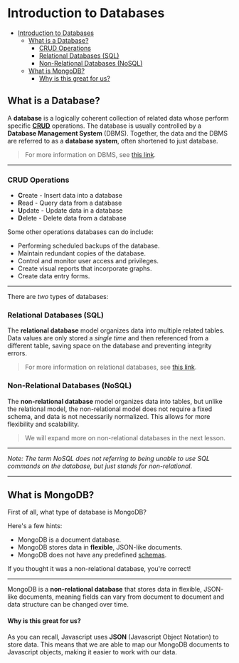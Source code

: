 # Introduction to Databases

- [Introduction to Databases](#introduction-to-databases)
  - [What is a Database?](#what-is-a-database)
    - [CRUD Operations](#crud-operations)
    - [Relational Databases (SQL)](#relational-databases-sql)
    - [Non-Relational Databases (NoSQL)](#non-relational-databases-nosql)
  - [What is MongoDB?](#what-is-mongodb)
      - [Why is this great for us?](#why-is-this-great-for-us)


## What is a Database?

A **database** is a logically coherent collection of related data whose perform specific [**CRUD**](#crud-operations) operations. The database is usually controlled by a **Database Management System** (DBMS). Together, the data and the DBMS are referred to as a **database system**, often shortened to just database.

> For more information on DBMS, see [this link](https://www.appdynamics.com/topics/database-management-systems#~1-what-is-dbms).

---

### CRUD Operations
- **C**reate - Insert data into a database
- **R**ead - Query data from a database
- **U**pdate - Update data in a database
- **D**elete - Delete data from a database

Some other operations databases can do include:

- Performing scheduled backups of the database.
- Maintain redundant copies of the database.
- Control and monitor user access and privileges.
- Create visual reports that incorporate graphs.
- Create data entry forms.

---


There are *two* types of databases:

### Relational Databases (SQL)

The **relational database** model organizes data into multiple related tables. Data values are only stored a *single time* and then referenced from a different table, saving space on the database and preventing integrity errors.

> For more information on relational databases, see [this link](https://www.oracle.com/database/what-is-a-relational-database/). 

### Non-Relational Databases (NoSQL)

The **non-relational database** model organizes data into tables, but unlike the relational model, the non-relational model does not require a fixed schema, and data is not necessarily normalized. This allows for more flexibility and scalability.

> We will expand more on non-relational databases in the next lesson.

---

*Note: The term NoSQL does not referring to being unable to use SQL commands on the database, but just stands for non-relational*.

---

## What is MongoDB?

First of all, what type of database is MongoDB?

Here's a few hints:
- MongoDB is a document database.
- MongoDB stores data in **flexible**, JSON-like documents.
- MongoDB does not have any predefined [schemas](https://www.ibm.com/topics/database-schema).

If you thought it was a non-relational database, you're correct!

---

MongoDB is a **non-relational database** that stores data in flexible, JSON-like documents, meaning fields can vary from document to document and data structure can be changed over time.

#### Why is this great for us?

As you can recall, Javascript uses **JSON** (Javascript Object Notation) to store data. This means that we are able to map our MongoDB documents to Javascript objects, making it easier to work with our data.